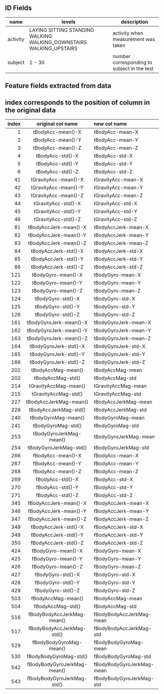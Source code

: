 
## ID Fields
|name|levels|description|
|---|---|---|
|activity|LAYING SITTING STANDING WALKING WALKING_DOWNSTAIRS WALKING_UPSTAIRS|activity when measurement was taken|
|subject|1 - 30|number corresponding to subject in the test|

## Feature fields extracted from data
## index corresponds to the position of column in the original data
|index|original col name|new col name|
|---:|:---:|:---|
|1|tBodyAcc-mean()-X|tBodyAcc-mean-X|
|2|tBodyAcc-mean()-Y|tBodyAcc-mean-Y|
|3|tBodyAcc-mean()-Z|tBodyAcc-mean-Z|
|4|tBodyAcc-std()-X|tBodyAcc-std-X|
|5|tBodyAcc-std()-Y|tBodyAcc-std-Y|
|6|tBodyAcc-std()-Z|tBodyAcc-std-Z|
|41|tGravityAcc-mean()-X|tGravityAcc-mean-X|
|42|tGravityAcc-mean()-Y|tGravityAcc-mean-Y|
|43|tGravityAcc-mean()-Z|tGravityAcc-mean-Z|
|44|tGravityAcc-std()-X|tGravityAcc-std-X|
|45|tGravityAcc-std()-Y|tGravityAcc-std-Y|
|46|tGravityAcc-std()-Z|tGravityAcc-std-Z|
|81|tBodyAccJerk-mean()-X|tBodyAccJerk-mean-X|
|82|tBodyAccJerk-mean()-Y|tBodyAccJerk-mean-Y|
|83|tBodyAccJerk-mean()-Z|tBodyAccJerk-mean-Z|
|84|tBodyAccJerk-std()-X|tBodyAccJerk-std-X|
|85|tBodyAccJerk-std()-Y|tBodyAccJerk-std-Y|
|86|tBodyAccJerk-std()-Z|tBodyAccJerk-std-Z|
|121|tBodyGyro-mean()-X|tBodyGyro-mean-X|
|122|tBodyGyro-mean()-Y|tBodyGyro-mean-Y|
|123|tBodyGyro-mean()-Z|tBodyGyro-mean-Z|
|124|tBodyGyro-std()-X|tBodyGyro-std-X|
|125|tBodyGyro-std()-Y|tBodyGyro-std-Y|
|126|tBodyGyro-std()-Z|tBodyGyro-std-Z|
|161|tBodyGyroJerk-mean()-X|tBodyGyroJerk-mean-X|
|162|tBodyGyroJerk-mean()-Y|tBodyGyroJerk-mean-Y|
|163|tBodyGyroJerk-mean()-Z|tBodyGyroJerk-mean-Z|
|164|tBodyGyroJerk-std()-X|tBodyGyroJerk-std-X|
|165|tBodyGyroJerk-std()-Y|tBodyGyroJerk-std-Y|
|166|tBodyGyroJerk-std()-Z|tBodyGyroJerk-std-Z|
|201|tBodyAccMag-mean()|tBodyAccMag-mean|
|202|tBodyAccMag-std()|tBodyAccMag-std|
|214|tGravityAccMag-mean()|tGravityAccMag-mean|
|215|tGravityAccMag-std()|tGravityAccMag-std|
|227|tBodyAccJerkMag-mean()|tBodyAccJerkMag-mean|
|228|tBodyAccJerkMag-std()|tBodyAccJerkMag-std|
|240|tBodyGyroMag-mean()|tBodyGyroMag-mean|
|241|tBodyGyroMag-std()|tBodyGyroMag-std|
|253|tBodyGyroJerkMag-mean()|tBodyGyroJerkMag-mean|
|254|tBodyGyroJerkMag-std()|tBodyGyroJerkMag-std|
|266|fBodyAcc-mean()-X|fBodyAcc-mean-X|
|267|fBodyAcc-mean()-Y|fBodyAcc-mean-Y|
|268|fBodyAcc-mean()-Z|fBodyAcc-mean-Z|
|269|fBodyAcc-std()-X|fBodyAcc-std-X|
|270|fBodyAcc-std()-Y|fBodyAcc-std-Y|
|271|fBodyAcc-std()-Z|fBodyAcc-std-Z|
|345|fBodyAccJerk-mean()-X|fBodyAccJerk-mean-X|
|346|fBodyAccJerk-mean()-Y|fBodyAccJerk-mean-Y|
|347|fBodyAccJerk-mean()-Z|fBodyAccJerk-mean-Z|
|348|fBodyAccJerk-std()-X|fBodyAccJerk-std-X|
|349|fBodyAccJerk-std()-Y|fBodyAccJerk-std-Y|
|350|fBodyAccJerk-std()-Z|fBodyAccJerk-std-Z|
|424|fBodyGyro-mean()-X|fBodyGyro-mean-X|
|425|fBodyGyro-mean()-Y|fBodyGyro-mean-Y|
|426|fBodyGyro-mean()-Z|fBodyGyro-mean-Z|
|427|fBodyGyro-std()-X|fBodyGyro-std-X|
|428|fBodyGyro-std()-Y|fBodyGyro-std-Y|
|429|fBodyGyro-std()-Z|fBodyGyro-std-Z|
|503|fBodyAccMag-mean()|fBodyAccMag-mean|
|504|fBodyAccMag-std()|fBodyAccMag-std|
|516|fBodyBodyAccJerkMag-mean()|fBodyBodyAccJerkMag-mean|
|517|fBodyBodyAccJerkMag-std()|fBodyBodyAccJerkMag-std|
|529|fBodyBodyGyroMag-mean()|fBodyBodyGyroMag-mean|
|530|fBodyBodyGyroMag-std()|fBodyBodyGyroMag-std|
|542|fBodyBodyGyroJerkMag-mean()|fBodyBodyGyroJerkMag-mean|
|543|fBodyBodyGyroJerkMag-std()|fBodyBodyGyroJerkMag-std|
